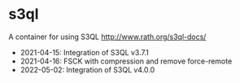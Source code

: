 # s3ql

A container for using S3QL http://www.rath.org/s3ql-docs/

- 2021-04-15: Integration of S3QL v3.7.1
- 2021-04-16: FSCK with compression and remove force-remote
- 2022-05-02: Integration of S3QL v4.0.0
